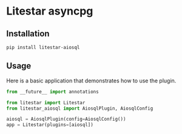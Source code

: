 # Litestar asyncpg

## Installation

```shell
pip install litestar-aiosql
```

## Usage

Here is a basic application that demonstrates how to use the plugin.

```python
from __future__ import annotations

from litestar import Litestar
from litestar_aiosql import AiosqlPlugin, AiosqlConfig

aiosql = AiosqlPlugin(config=AiosqlConfig())
app = Litestar(plugins=[aiosql])

```
